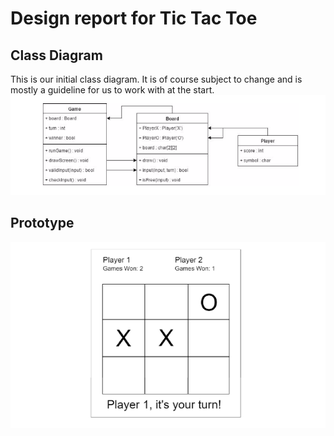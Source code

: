 # Design report for Tic Tac Toe

## Class Diagram

This is our initial class diagram. It is of course subject to change and is mostly a guideline for us to work with at the start.
![Class diagram](./images/cdiagram.png)

## Prototype
![Prototype](./images/prototype.png)
